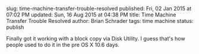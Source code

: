 slug: time-machine-transfer-trouble-resolved
published: Fri, 02 Jan 2015 at 07:02 PM
updated: Sun, 16 Aug 2015 at 04:38 PM
title: Time Machine Transfer Trouble Resolved
author: Brian Schrader
tags: time machine
status: publish

Finally got it working with a block copy via Disk Utility. I guess that's how people used to do it in the pre OS X 10.6 days. 

[1]: http://support.apple.com/en-us/HT202380

